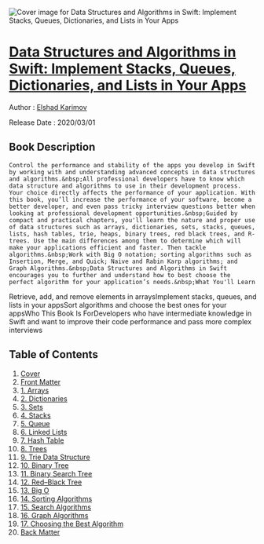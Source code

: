 ![Cover image for Data Structures and Algorithms in Swift: Implement Stacks, Queues, Dictionaries, and Lists in Your Apps](https://imgdetail.ebookreading.net/cover/cover/20200920/EB9781484257692.jpg)

[Data Structures and Algorithms in Swift: Implement Stacks, Queues, Dictionaries, and Lists in Your Apps](https://ebookreading.net/view/book/Data+Structures+and+Algorithms+in+Swift%3A+Implement+Stacks%2C+Queues%2C+Dictionaries%2C+and+Lists+in+Your+Apps-EB9781484257692_1.html "Data Structures and Algorithms in Swift: Implement Stacks, Queues, Dictionaries, and Lists in Your Apps")
====================================================================================================================

Author : [Elshad Karimov](https://ebookreading.net/search/author/Elshad+Karimov)

Release Date : 2020/03/01

Book Description
-----------------


    
    
    Control the performance and stability of the apps you develop in Swift by working with and understanding advanced concepts in data structures and algorithms.&nbsp;All professional developers have to know which data structure and algorithms to use in their development process. Your choice directly affects the performance of your application. With this book, you’ll increase the performance of your software, become a better developer, and even pass tricky interview questions better when looking at professional development opportunities.&nbsp;Guided by compact and practical chapters, you'll learn the nature and proper use of data structures such as arrays, dictionaries, sets, stacks, queues, lists, hash tables, trie, heaps, binary trees, red black trees, and R-trees. Use the main differences among them to determine which will make your applications efficient and faster. Then tackle algorithms.&nbsp;Work with Big O notation; sorting algorithms such as Insertion, Merge, and Quick; Naive and Rabin Karp algorithms; and Graph Algorithms.&nbsp;Data Structures and Algorithms in Swift encourages you to further and understand how to best choose the perfect algorithm for your application’s needs.&nbsp;What You'll Learn
Retrieve, add, and remove elements in arraysImplement stacks, queues, and lists in your appsSort algorithms and choose the best ones for your appsWho This Book Is ForDevelopers who have intermediate knowledge in Swift and want to improve their code performance and pass more complex interviews
  
  

Table of Contents
-----------------

1. [Cover](https://ebookreading.net/view/book/Data+Structures+and+Algorithms+in+Swift%3A+Implement+Stacks%2C+Queues%2C+Dictionaries%2C+and+Lists+in+Your+Apps-EB9781484257692_1.html)
1. [Front Matter](https://ebookreading.net/view/book/Data+Structures+and+Algorithms+in+Swift%3A+Implement+Stacks%2C+Queues%2C+Dictionaries%2C+and+Lists+in+Your+Apps-EB9781484257692_2.html)
1. [1.&nbsp;Arrays](https://ebookreading.net/view/book/Data+Structures+and+Algorithms+in+Swift%3A+Implement+Stacks%2C+Queues%2C+Dictionaries%2C+and+Lists+in+Your+Apps-EB9781484257692_3.html)
1. [2.&nbsp;Dictionaries](https://ebookreading.net/view/book/Data+Structures+and+Algorithms+in+Swift%3A+Implement+Stacks%2C+Queues%2C+Dictionaries%2C+and+Lists+in+Your+Apps-EB9781484257692_4.html)
1. [3.&nbsp;Sets](https://ebookreading.net/view/book/Data+Structures+and+Algorithms+in+Swift%3A+Implement+Stacks%2C+Queues%2C+Dictionaries%2C+and+Lists+in+Your+Apps-EB9781484257692_5.html)
1. [4.&nbsp;Stacks](https://ebookreading.net/view/book/Data+Structures+and+Algorithms+in+Swift%3A+Implement+Stacks%2C+Queues%2C+Dictionaries%2C+and+Lists+in+Your+Apps-EB9781484257692_6.html)
1. [5.&nbsp;Queue](https://ebookreading.net/view/book/Data+Structures+and+Algorithms+in+Swift%3A+Implement+Stacks%2C+Queues%2C+Dictionaries%2C+and+Lists+in+Your+Apps-EB9781484257692_7.html)
1. [6.&nbsp;Linked Lists](https://ebookreading.net/view/book/Data+Structures+and+Algorithms+in+Swift%3A+Implement+Stacks%2C+Queues%2C+Dictionaries%2C+and+Lists+in+Your+Apps-EB9781484257692_8.html)
1. [7.&nbsp;Hash Table](https://ebookreading.net/view/book/Data+Structures+and+Algorithms+in+Swift%3A+Implement+Stacks%2C+Queues%2C+Dictionaries%2C+and+Lists+in+Your+Apps-EB9781484257692_9.html)
1. [8.&nbsp;Trees](https://ebookreading.net/view/book/Data+Structures+and+Algorithms+in+Swift%3A+Implement+Stacks%2C+Queues%2C+Dictionaries%2C+and+Lists+in+Your+Apps-EB9781484257692_10.html)
1. [9.&nbsp;Trie Data Structure](https://ebookreading.net/view/book/Data+Structures+and+Algorithms+in+Swift%3A+Implement+Stacks%2C+Queues%2C+Dictionaries%2C+and+Lists+in+Your+Apps-EB9781484257692_11.html)
1. [10.&nbsp;Binary Tree](https://ebookreading.net/view/book/Data+Structures+and+Algorithms+in+Swift%3A+Implement+Stacks%2C+Queues%2C+Dictionaries%2C+and+Lists+in+Your+Apps-EB9781484257692_12.html)
1. [11.&nbsp;Binary Search Tree](https://ebookreading.net/view/book/Data+Structures+and+Algorithms+in+Swift%3A+Implement+Stacks%2C+Queues%2C+Dictionaries%2C+and+Lists+in+Your+Apps-EB9781484257692_13.html)
1. [12.&nbsp;Red–Black Tree](https://ebookreading.net/view/book/Data+Structures+and+Algorithms+in+Swift%3A+Implement+Stacks%2C+Queues%2C+Dictionaries%2C+and+Lists+in+Your+Apps-EB9781484257692_14.html)
1. [13.&nbsp;Big O](https://ebookreading.net/view/book/Data+Structures+and+Algorithms+in+Swift%3A+Implement+Stacks%2C+Queues%2C+Dictionaries%2C+and+Lists+in+Your+Apps-EB9781484257692_15.html)
1. [14.&nbsp;Sorting Algorithms](https://ebookreading.net/view/book/Data+Structures+and+Algorithms+in+Swift%3A+Implement+Stacks%2C+Queues%2C+Dictionaries%2C+and+Lists+in+Your+Apps-EB9781484257692_16.html)
1. [15.&nbsp;Search Algorithms](https://ebookreading.net/view/book/Data+Structures+and+Algorithms+in+Swift%3A+Implement+Stacks%2C+Queues%2C+Dictionaries%2C+and+Lists+in+Your+Apps-EB9781484257692_17.html)
1. [16.&nbsp;Graph Algorithms](https://ebookreading.net/view/book/Data+Structures+and+Algorithms+in+Swift%3A+Implement+Stacks%2C+Queues%2C+Dictionaries%2C+and+Lists+in+Your+Apps-EB9781484257692_18.html)
1. [17.&nbsp;Choosing the Best Algorithm](https://ebookreading.net/view/book/Data+Structures+and+Algorithms+in+Swift%3A+Implement+Stacks%2C+Queues%2C+Dictionaries%2C+and+Lists+in+Your+Apps-EB9781484257692_19.html)
1. [Back Matter](https://ebookreading.net/view/book/Data+Structures+and+Algorithms+in+Swift%3A+Implement+Stacks%2C+Queues%2C+Dictionaries%2C+and+Lists+in+Your+Apps-EB9781484257692_20.html)
